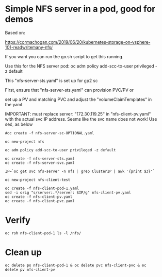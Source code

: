 # Simple NFS server in a pod, good for demos

Based on:

https://cormachogan.com/2019/06/20/kubernetes-storage-on-vsphere-101-readwritemany-nfs/

If you want you can run the go.sh script to get this running.

Use this for the NFS server pod:
  oc adm policy add-scc-to-user privileged -z default

This "nfs-server-sts.yaml" is set up for gp2 sc

First, ensure that "nfs-server-sts.yaml" can provision PVC/PV or

set up a PV and matching PVC and adjust the "volumeClaimTemplates" in the yaml

IMPORTANT: must replace server: "172.30.119.25" in "nfs-client-pv.yaml" with the actual svc IP address.  Seems like the svc name does not work!
Use sed, as below

```
#oc create -f nfs-server-sc-OPTIONAL.yaml
```

```
oc new-project nfs
```

```
oc adm policy add-scc-to-user privileged -z default
```

```
oc create -f nfs-server-sts.yaml
oc create -f nfs-server-svc.yaml
```

```
IP=`oc get svc nfs-server -n nfs | grep ClusterIP | awk '{print $3}'`
```

```
oc new-project nfs-client-test
```

```
oc create -f nfs-client-pod-1.yaml
sed -i orig "s/server:.*/server: $IP/g" nfs-client-pv.yaml 
oc create -f nfs-client-pv.yaml
oc create -f nfs-client-pvc.yaml
```

# Verify

```
oc rsh nfs-client-pod-1 ls -l /nfs/ 
```

# Clean up

```
oc delete po nfs-client-pod-1 & oc delete pvc nfs-client-pvc & oc delete pv nfs-client-pv
```

